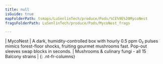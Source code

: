 ```yaml
---
title: null
isGuide: true
mapFolderPath: tsmaps/LuSenlinTech/produce/Pods/%CE%9E%20MycoNest
fragsFolderPath: LuSenlinTech/produce/Pods/MycoNest_frags

---
```



<!-- tsGuideRenderComment {"guide":{"id":"xsm6380Ei","path":"LuSenlinTech/produce/Pods","fragmentFolderPath":"LuSenlinTech/produce/Pods/MycoNest_frags"},"fragment":{"id":"xsm6380Ei","topLevelMapKey":"wkMEfW00lE","mapKeyChain":"wkMEfW00lE","guideID":"xsm6380MB","guidePath":"c:/GitHub/MuddySpud/MuddySpud.github.io/tsmaps/LuSenlinTech/produce/Pods/MycoNest.tspod","chartKey":"wkMEfW00lE","isLeaf":false,"options":[{"id":"xsm63I2Vy","option":"MycoNest details","order":1,"isAncillary":true}]}} -->

| MycoNest | A dark, humidity-controlled box with hourly 0.5 ppm O₂ pulses mimics forest-floor shocks, fruiting gourmet mushrooms fast. Pop-out sleeves swap blocks in seconds. | Mushrooms & culinary fungi - all 15 Balcony strains |
{: .nt-fr-columns}
